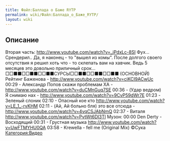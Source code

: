 ```yaml
---
title: Файл:Баллада о Баже RYTP
permalink: wiki/Файл:Баллада_о_Баже_RYTP/
layout: wiki
---
```


## Описание

Вторая часть: <http://www.youtube.com/watch?v=_iPdxLc-8SI> Фух...
Срендерил.. Да, я наконец - то "вышел из комы". После долгого своего
отсутствия я решил хоть что - то склепать вам на хавчик. Ведь 5 месяцев
это довольно приличный срок... □□■■□□■■□□■■СУРСЫ□□■■□□■■□□■■ (ОСНОВНОЙ)
Рейтинг Баженова - <http://www.youtube.com/watch?v=ciKCI9ACwUc> 00:29 -
Александр Попов скажи проблемам ХА -
<http://www.youtube.com/watch?v=duCMnGuq7SE> 00:36 - (Удар ведром) Я
снимаю нах - <http://www.youtube.com/watch?v=9CvP59dWr7E> 01:23 -
Зеленый слоник 02:10 - Опасный кое кто
<http://www.youtube.com/watch?v=LE_1_-rvKHM> 02:11 - (Ай, Ай больно бля)
это все отсюда - <http://www.youtube.com/watch?v=4vqCSJAbNmQ> 02:З7 -
Виталя <http://www.youtube.com/watch?v=PvtWt6DI3TI> Музон: 00:00 Den
Derty - Восходящий 00:31 - Грустная музыка
<http://www.youtube.com/watch?v=UwFTMYHU0QA> 03:58 - Krewella - fell me
(Original Mix) ©Сука [Категория:Видео](Категория:Видео "wikilink")

